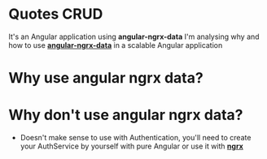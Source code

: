 # Quotes CRUD

It's an Angular application using **angular-ngrx-data** 
I'm analysing why and how to use [**angular-ngrx-data**](https://github.com/johnpapa/angular-ngrx-data) in a scalable Angular application

# Why use angular ngrx data?

# Why don't use angular ngrx data?

* Doesn't make sense to use with Authentication, you'll need to create your AuthService by yourself with pure Angular or use it with [**ngrx**](https://ngrx.io/)